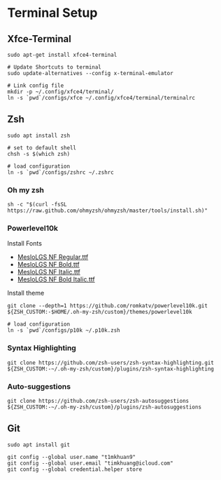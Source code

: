# Terminal Setup

## Xfce-Terminal
```
sudo apt-get install xfce4-terminal

# Update Shortcuts to terminal
sudo update-alternatives --config x-terminal-emulator

# Link config file
mkdir -p ~/.config/xfce4/terminal/
ln -s `pwd`/configs/xfce ~/.config/xfce4/terminal/terminalrc
```

## Zsh
```
sudo apt install zsh

# set to default shell
chsh -s $(which zsh)

# load configuration
ln -s `pwd`/configs/zshrc ~/.zshrc
```

### Oh my zsh
```
sh -c "$(curl -fsSL https://raw.github.com/ohmyzsh/ohmyzsh/master/tools/install.sh)"
```

### Powerlevel10k
Install Fonts
- [MesloLGS NF Regular.ttf](
    https://github.com/romkatv/powerlevel10k-media/raw/master/MesloLGS%20NF%20Regular.ttf)
- [MesloLGS NF Bold.ttf](
    https://github.com/romkatv/powerlevel10k-media/raw/master/MesloLGS%20NF%20Bold.ttf)
- [MesloLGS NF Italic.ttf](
    https://github.com/romkatv/powerlevel10k-media/raw/master/MesloLGS%20NF%20Italic.ttf)
- [MesloLGS NF Bold Italic.ttf](
    https://github.com/romkatv/powerlevel10k-media/raw/master/MesloLGS%20NF%20Bold%20Italic.ttf)

Install theme
```
git clone --depth=1 https://github.com/romkatv/powerlevel10k.git ${ZSH_CUSTOM:-$HOME/.oh-my-zsh/custom}/themes/powerlevel10k

# load configuration
ln -s `pwd`/configs/p10k ~/.p10k.zsh
```

### Syntax Highlighting
```
git clone https://github.com/zsh-users/zsh-syntax-highlighting.git ${ZSH_CUSTOM:-~/.oh-my-zsh/custom}/plugins/zsh-syntax-highlighting
```

### Auto-suggestions
```
git clone https://github.com/zsh-users/zsh-autosuggestions ${ZSH_CUSTOM:-~/.oh-my-zsh/custom}/plugins/zsh-autosuggestions
```

## Git

```
sudo apt install git
```

```
git config --global user.name "t1mkhuan9"
git config --global user.email "timkhuang@icloud.com"
git config --global credential.helper store
```
